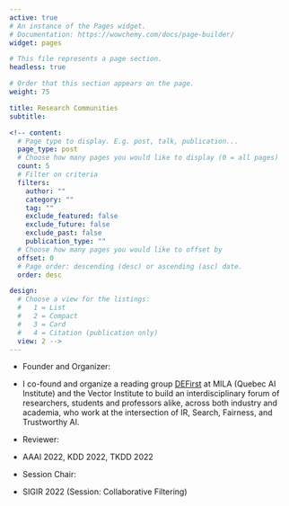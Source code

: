 ```yaml
---
active: true
# An instance of the Pages widget.
# Documentation: https://wowchemy.com/docs/page-builder/
widget: pages

# This file represents a page section.
headless: true

# Order that this section appears on the page.
weight: 75

title: Research Communities
subtitle:

<!-- content:
  # Page type to display. E.g. post, talk, publication...
  page_type: post
  # Choose how many pages you would like to display (0 = all pages)
  count: 5
  # Filter on criteria
  filters:
    author: ""
    category: ""
    tag: ""
    exclude_featured: false
    exclude_future: false
    exclude_past: false
    publication_type: ""
  # Choose how many pages you would like to offset by
  offset: 0
  # Page order: descending (desc) or ascending (asc) date.
  order: desc

design:
  # Choose a view for the listings:
  #   1 = List
  #   2 = Compact
  #   3 = Card
  #   4 = Citation (publication only)
  view: 2 -->
---
```

* Founder and Organizer: 
 - I co-found and organize a reading group [DEFirst](https://noon-cobbler-caa.notion.site/DEFirst-Reading-Group-23c288b0cdc540aea53bf7960754ba21) at MILA (Quebec AI Institute) and the Vector Institute to build an interdisciplinary forum of researchers, students and professors alike, across both industry and academia, who work at the intersection of IR, Search, Fairness, and Trustworthy AI. 
* Reviewer:
 - AAAI 2022, KDD 2022, TKDD 2022
* Session Chair: 
 - SIGIR 2022 (Session: Collaborative Filtering)